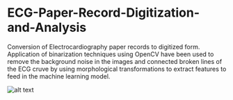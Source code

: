 # ECG-Paper-Record-Digitization-and-Analysis
Conversion of Electrocardiography paper records to digitized form. Application of binarization techniques using OpenCV have been used to remove the background noise in the images and connected broken lines of the ECG cruve by using morphological transformations to extract features to feed in the machine learning model.

![alt text](https://github.com/darshitj15/ECG-Paper-Record-Digitization-and-Analysis/blob/masters/image.jpg?raw=true)



